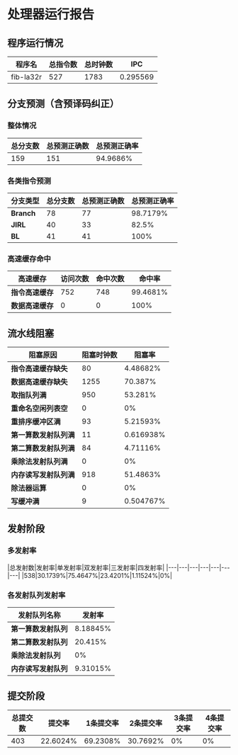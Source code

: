 # 处理器运行报告
## 程序运行情况
|程序名|总指令数|总时钟数|IPC|
|---|---|---|---|
|fib-la32r|527|1783|0.295569|

## 分支预测（含预译码纠正）
### 整体情况
|总分支数|总预测正确数|总预测正确率|
|---|---|---|
|159|151|94.9686%|

### 各类指令预测
|分支类型|总分支数|总预测正确数|总预测正确率|
|---|---|---|---|
|**Branch**| 78 | 77 | 98.7179%|
|**JIRL**| 40 | 33 | 82.5%|
|**BL**| 41 | 41 | 100%|

### 高速缓存命中
|高速缓存|访问次数|命中次数|命中率|
|---|---|---|---|
|**指令高速缓存**| 752 | 748 | 99.4681%|
|**数据高速缓存**| 0 | 0 | 100%|
## 流水线阻塞
|阻塞原因|阻塞时钟数|阻塞率|
|---|---|---|
|**指令高速缓存缺失**| 80 | 4.48682%|
|**数据高速缓存缺失**| 1255 | 70.387%|
|**取指队列满**| 950 | 53.281%|
|**重命名空闲列表空**|0 | 0%|
|**重排序缓冲区满**|93 | 5.21593%|
|**第一算数发射队列满**|11 | 0.616938%|
|**第二算数发射队列满**|84 | 4.71116%|
|**乘除法发射队列满**|0 | 0%|
|**内存读写发射队列满**|918 | 51.4863%|
|**除法器运算**|0 | 0%|
|**写缓冲满**|9 | 0.504767%|

## 发射阶段
### 多发射率
|总发射数|发射率|单发射率|双发射率|三发射率|四发射率|
|---|---|---|---|---|---|---|
|538|30.1739%|75.4647%|23.4201%|1.11524%|0%|

### 各发射队列发射率
|发射队列名称|发射率|
|---|---|
|**第一算数发射队列**|8.18845%|
|**第二算数发射队列**|20.415%|
|**乘除法发射队列**|0%|
|**内存读写发射队列**|9.31015%|

## 提交阶段
|总提交数|提交率|1条提交率|2条提交率|3条提交率|4条提交率|
|---|---|---|---|---|---|
|403|22.6024%|69.2308%|30.7692%|0%|0%|
